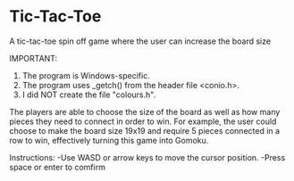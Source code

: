 # Tic-Tac-Toe
A tic-tac-toe spin off game where the user can increase the board size

IMPORTANT: 
1. The program is Windows-specific.
2. The program uses _getch() from the header file <conio.h>.
3. I did NOT create the file "colours.h".

The players are able to choose the size of the board as well as how many pieces
they need to connect in order to win.
For example, the user could choose to make the board size 19x19 and require 
5 pieces connected in a row to win, effectively turning this game into Gomoku.

Instructions:
-Use WASD or arrow keys to move the cursor position.
-Press space or enter to comfirm
